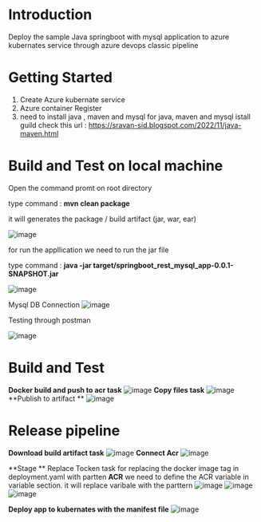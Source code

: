 # Introduction 
Deploy the sample Java springboot with mysql application to azure kubernates service through azure devops classic pipeline

# Getting Started
1. Create Azure kubernate service
2. Azure container Register
3. need to install java , maven and mysql
for java, maven and mysql istall guild check this url : https://sravan-sid.blogspot.com/2022/11/java-maven.html 
# Build and Test on local machine
Open the command promt on root directory

type command : **mvn clean package**

it will generates the package / build artifact (jar, war, ear)

![image](https://github.com/sidsravan/java-springboot_rest_api_crud_mysql/assets/39290179/538a3e24-21e0-419f-8b40-cefc437f7c0a)

for run the appllication we need to run the jar file

type command : **java -jar target/springboot_rest_mysql_app-0.0.1-SNAPSHOT.jar**

![image](https://github.com/sidsravan/java-springboot_rest_api_crud_mysql/assets/39290179/b45ca596-bf30-4f9a-9d95-bc51d22974fb)

Mysql DB Connection
![image](https://github.com/sidsravan/java-springboot_rest_api_crud_mysql/assets/39290179/525592ae-108b-4fc0-90c6-532ed98561a2)

Testing through postman

![image](https://github.com/sidsravan/java-springboot_rest_api_crud_mysql/assets/39290179/24908199-e53c-4295-a94b-cbdf20d619c5)


# Build and Test

**Docker build and push to acr task**
![image](https://github.com/sidsravan/html-aks-azure-devops-classic-pipelin/assets/39290179/f4a34a0a-c8e5-4adc-9836-d43e8b8cf088)
**Copy files task**
![image](https://github.com/sidsravan/html-aks-azure-devops-classic-pipelin/assets/39290179/7d785bd2-33e9-400c-b8e1-a85001712547)
**Publish to artifact **
![image](https://github.com/sidsravan/html-aks-azure-devops-classic-pipelin/assets/39290179/a624dd77-e3f0-40a6-bf7a-491b1b006bf5)


# Release pipeline
**Download build artifact task**
![image](https://github.com/sidsravan/html-aks-azure-devops-classic-pipelin/assets/39290179/04123718-743f-4862-b426-bef80d72020e)
**Connect Acr**
![image](https://github.com/sidsravan/html-aks-azure-devops-classic-pipelin/assets/39290179/750497cd-dee3-40ae-b279-a88adfc12ad1)

**Stage **
Replace Tocken task for replacing the docker image tag in deployment.yaml with partten __ACR__
we need to define the ACR variable in variable section. it will replace varibale with the parttern
![image](https://github.com/sidsravan/html-aks-azure-devops-classic-pipelin/assets/39290179/9f8ee77a-043f-4d3d-a776-3c1232484a7b)
![image](https://github.com/sidsravan/html-aks-azure-devops-classic-pipelin/assets/39290179/2c35a028-caf2-4a46-9a5d-77c4f05d8b57)
![image](https://github.com/sidsravan/html-aks-azure-devops-classic-pipelin/assets/39290179/65283327-3904-4e16-8872-a3d2f9f039e0)

**Deploy app to kubernates with the manifest file**
![image](https://github.com/sidsravan/html-aks-azure-devops-classic-pipelin/assets/39290179/83caeaa3-08ec-40fc-a8bd-a93ed56bdaf5)






